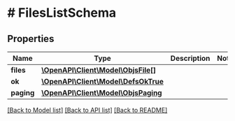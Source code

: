 # # FilesListSchema

## Properties

Name | Type | Description | Notes
------------ | ------------- | ------------- | -------------
**files** | [**\OpenAPI\Client\Model\ObjsFile[]**](ObjsFile.md) |  |
**ok** | [**\OpenAPI\Client\Model\DefsOkTrue**](DefsOkTrue.md) |  |
**paging** | [**\OpenAPI\Client\Model\ObjsPaging**](ObjsPaging.md) |  |

[[Back to Model list]](../../README.md#models) [[Back to API list]](../../README.md#endpoints) [[Back to README]](../../README.md)
